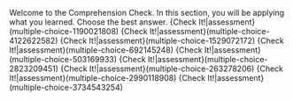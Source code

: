 Welcome to the Comprehension Check. In this section, you will be applying what you learned. Choose the best answer.
{Check It!|assessment}(multiple-choice-1190021808)
{Check It!|assessment}(multiple-choice-4122622582)
{Check It!|assessment}(multiple-choice-1529072172)
{Check It!|assessment}(multiple-choice-692145248)
{Check It!|assessment}(multiple-choice-503169933)
{Check It!|assessment}(multiple-choice-2823209451)
{Check It!|assessment}(multiple-choice-263278206)
{Check It!|assessment}(multiple-choice-2990118908)
{Check It!|assessment}(multiple-choice-3734543254)